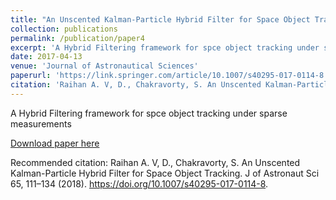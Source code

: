 ```yaml
---
title: "An Unscented Kalman-Particle Hybrid Filter for Space Object Tracking"
collection: publications
permalink: /publication/paper4
excerpt: 'A Hybrid Filtering framework for spce object tracking under sparse measurements'
date: 2017-04-13
venue: 'Journal of Astronautical Sciences'
paperurl: 'https://link.springer.com/article/10.1007/s40295-017-0114-8'
citation: 'Raihan A. V, D., Chakravorty, S. An Unscented Kalman-Particle Hybrid Filter for Space Object Tracking. J of Astronaut Sci 65, 111–134 (2018). https://doi.org/10.1007/s40295-017-0114-8'
---
```

A Hybrid Filtering framework for spce object tracking under sparse measurements

[Download paper here](http://academicpages.github.io/files/paper3.pdf)

Recommended citation: Raihan A. V, D., Chakravorty, S. An Unscented Kalman-Particle Hybrid Filter for Space Object Tracking. J of Astronaut Sci 65, 111–134 (2018). https://doi.org/10.1007/s40295-017-0114-8.

